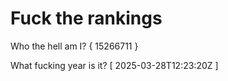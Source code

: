# Fuck the rankings

Who the hell am I?
{ 15266711 }

What fucking year is it?
[ 2025-03-28T12:23:20Z ]
